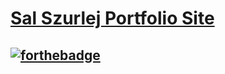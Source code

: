 # [Sal Szurlej Portfolio Site](http://www.salszurlej.com "Sal Szurlej")

## [![forthebadge](http://forthebadge.com/images/badges/contains-cat-gifs.svg)](http://forthebadge.com)
